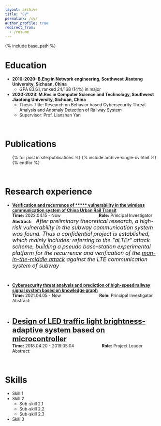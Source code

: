 ```yaml
---
layout: archive
title: "CV"
permalink: /cv/
author_profile: true
redirect_from:
  - /resume
---
```


{% include base_path %}
<!-- <img align="right" alt="standard" src="https://github.com/jayzheng98/jayzheng98.github.io/blob/master/images/1.jpg?raw=true" width="160" height="233">
<br> -->

Education
======
* **2016-2020: B.Eng in Network engineering, Southwest Jiaotong University, Sichuan, China**
    * GPA 83.61, ranked 24/168 (14%) in major <br>
* **2020-2023: M.Res in Computer Science and Technology, Southwest Jiaotong University, Sichuan, China**
    * Thesis Title: Research on Behavior based Cybersecurity Threat Analysis and Anomaly Detection of Railway System
    * Supervisor: Prof. Lianshan Yan
<br>

Publications
======
  <ul>{% for post in site.publications %}
    {% include archive-single-cv.html %}
  {% endfor %}</ul>
<br>  
  
Research experience
======

- **[Verification and recurrence of \*\*\*\*\* vulnerability in the wireless communication system of China Urban Rail Transit](/projects/project1)** <br>
**Time:** 2022.04.15 - Now &ensp;&ensp;&ensp;&ensp;&ensp;&ensp;&ensp;&ensp;&ensp;&ensp;&ensp;&ensp;&ensp;&ensp;&ensp;&ensp;&ensp; **Role:** Principal Investigator <br>
**Abstract:**&ensp;&ensp;*<font size='4'>After preliminary theoretical research, a high-risk vulnerability in the subway communication system was found. Thus a confidential project is established, which mainly includes: referring to the "aLTEr" attack scheme, building a pseudo base-station experimental platform for the recurrence and verification of the <u>man-in-the-middle attack</u> against the LTE communication system of subway</font>*
<br>

- **[Cybersecurity threat analysis and prediction of high-speed railway signal system based on knowledge graph](/projects/project2)** <br>
**Time:** 2021.04.05 - Now &ensp;&ensp;&ensp;&ensp;&ensp;&ensp;&ensp;&ensp;&ensp;&ensp;&ensp;&ensp;&ensp;&ensp;&ensp;&ensp;&ensp; **Role:** Principal Investigator <br>
Abstract:
<br>

- **[<font size='5'>Design of LED traffic light brightness-adaptive system based on microcontroller</font>](/projects/project3)** <br>
**Time:** 2018.04.20 - 2019.05.04 &ensp;&ensp;&ensp;&ensp;&ensp;&ensp;&ensp;&ensp;&ensp;&ensp;&ensp;&ensp; **Role:** Project Leader <br>
Abstract: 
<br>

Skills
======
* Skill 1
* Skill 2
  * Sub-skill 2.1
  * Sub-skill 2.2
  * Sub-skill 2.3
* Skill 3
